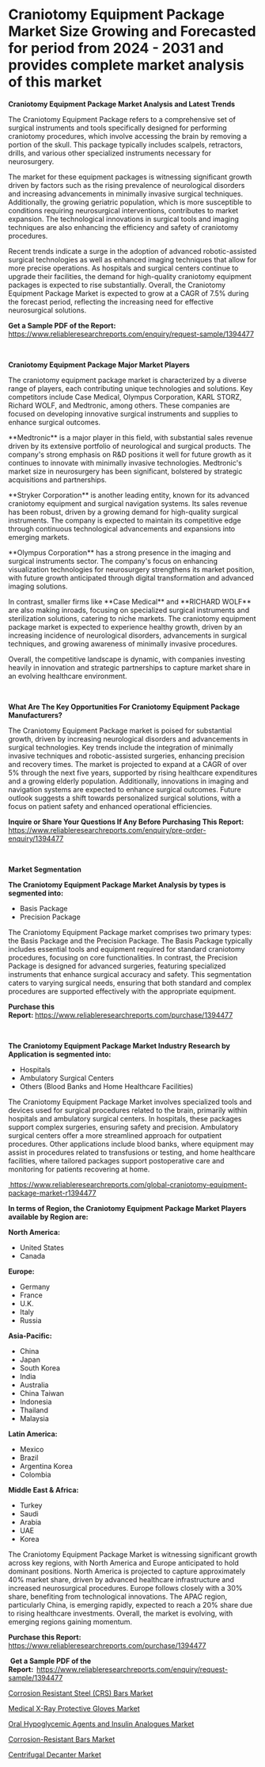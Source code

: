 <p><h1>Craniotomy Equipment Package Market Size Growing and Forecasted for period from 2024 - 2031 and provides complete market analysis of this market</h1></p><p><strong>Craniotomy Equipment Package Market Analysis and Latest Trends</strong></p>
<p><p>The Craniotomy Equipment Package refers to a comprehensive set of surgical instruments and tools specifically designed for performing craniotomy procedures, which involve accessing the brain by removing a portion of the skull. This package typically includes scalpels, retractors, drills, and various other specialized instruments necessary for neurosurgery.</p><p>The market for these equipment packages is witnessing significant growth driven by factors such as the rising prevalence of neurological disorders and increasing advancements in minimally invasive surgical techniques. Additionally, the growing geriatric population, which is more susceptible to conditions requiring neurosurgical interventions, contributes to market expansion. The technological innovations in surgical tools and imaging techniques are also enhancing the efficiency and safety of craniotomy procedures.</p><p>Recent trends indicate a surge in the adoption of advanced robotic-assisted surgical technologies as well as enhanced imaging techniques that allow for more precise operations. As hospitals and surgical centers continue to upgrade their facilities, the demand for high-quality craniotomy equipment packages is expected to rise substantially. Overall, the Craniotomy Equipment Package Market is expected to grow at a CAGR of 7.5% during the forecast period, reflecting the increasing need for effective neurosurgical solutions.</p></p>
<p><strong>Get a Sample PDF of the Report:&nbsp;</strong> <a href="https://www.reliableresearchreports.com/enquiry/request-sample/1394477">https://www.reliableresearchreports.com/enquiry/request-sample/1394477</a></p>
<p>&nbsp;</p>
<p><strong>Craniotomy Equipment Package Major Market Players</strong></p>
<p><p>The craniotomy equipment package market is characterized by a diverse range of players, each contributing unique technologies and solutions. Key competitors include Case Medical, Olympus Corporation, KARL STORZ, Richard WOLF, and Medtronic, among others. These companies are focused on developing innovative surgical instruments and supplies to enhance surgical outcomes.</p><p>**Medtronic** is a major player in this field, with substantial sales revenue driven by its extensive portfolio of neurological and surgical products. The company's strong emphasis on R&D positions it well for future growth as it continues to innovate with minimally invasive technologies. Medtronic's market size in neurosurgery has been significant, bolstered by strategic acquisitions and partnerships.</p><p>**Stryker Corporation** is another leading entity, known for its advanced craniotomy equipment and surgical navigation systems. Its sales revenue has been robust, driven by a growing demand for high-quality surgical instruments. The company is expected to maintain its competitive edge through continuous technological advancements and expansions into emerging markets.</p><p>**Olympus Corporation** has a strong presence in the imaging and surgical instruments sector. The company's focus on enhancing visualization technologies for neurosurgery strengthens its market position, with future growth anticipated through digital transformation and advanced imaging solutions.</p><p>In contrast, smaller firms like **Case Medical** and **RICHARD WOLF** are also making inroads, focusing on specialized surgical instruments and sterilization solutions, catering to niche markets. The craniotomy equipment package market is expected to experience healthy growth, driven by an increasing incidence of neurological disorders, advancements in surgical techniques, and growing awareness of minimally invasive procedures.</p><p>Overall, the competitive landscape is dynamic, with companies investing heavily in innovation and strategic partnerships to capture market share in an evolving healthcare environment.</p></p>
<p>&nbsp;</p>
<p><strong>What Are The Key Opportunities For Craniotomy Equipment Package Manufacturers?</strong></p>
<p><p>The Craniotomy Equipment Package market is poised for substantial growth, driven by increasing neurological disorders and advancements in surgical technologies. Key trends include the integration of minimally invasive techniques and robotic-assisted surgeries, enhancing precision and recovery times. The market is projected to expand at a CAGR of over 5% through the next five years, supported by rising healthcare expenditures and a growing elderly population. Additionally, innovations in imaging and navigation systems are expected to enhance surgical outcomes. Future outlook suggests a shift towards personalized surgical solutions, with a focus on patient safety and enhanced operational efficiencies.</p></p>
<p><strong>Inquire or Share Your Questions If Any Before Purchasing This Report:</strong> <a href="https://www.reliableresearchreports.com/enquiry/pre-order-enquiry/1394477">https://www.reliableresearchreports.com/enquiry/pre-order-enquiry/1394477</a></p>
<p>&nbsp;</p>
<p><strong>Market Segmentation</strong></p>
<p><strong>The Craniotomy Equipment Package Market Analysis by types is segmented into:</strong></p>
<p><ul><li>Basis Package</li><li>Precision Package</li></ul></p>
<p><p>The Craniotomy Equipment Package market comprises two primary types: the Basis Package and the Precision Package. The Basis Package typically includes essential tools and equipment required for standard craniotomy procedures, focusing on core functionalities. In contrast, the Precision Package is designed for advanced surgeries, featuring specialized instruments that enhance surgical accuracy and safety. This segmentation caters to varying surgical needs, ensuring that both standard and complex procedures are supported effectively with the appropriate equipment.</p></p>
<p><strong>Purchase this Report:&nbsp;</strong><a href="https://www.reliableresearchreports.com/purchase/1394477">https://www.reliableresearchreports.com/purchase/1394477</a></p>
<p>&nbsp;</p>
<p><strong>The Craniotomy Equipment Package Market Industry Research by Application is segmented into:</strong></p>
<p><ul><li>Hospitals</li><li>Ambulatory Surgical Centers</li><li>Others (Blood Banks and Home Healthcare Facilities)</li></ul></p>
<p><p>The Craniotomy Equipment Package Market involves specialized tools and devices used for surgical procedures related to the brain, primarily within hospitals and ambulatory surgical centers. In hospitals, these packages support complex surgeries, ensuring safety and precision. Ambulatory surgical centers offer a more streamlined approach for outpatient procedures. Other applications include blood banks, where equipment may assist in procedures related to transfusions or testing, and home healthcare facilities, where tailored packages support postoperative care and monitoring for patients recovering at home.</p></p>
<p><a href="https://www.reliableresearchreports.com/global-craniotomy-equipment-package-market-r1394477">&nbsp;https://www.reliableresearchreports.com/global-craniotomy-equipment-package-market-r1394477</a></p>
<p><strong>In terms of Region, the Craniotomy Equipment Package Market Players available by Region are:</strong></p>
<p>
    <p> <strong> North America: </strong>
        <ul>
            <li>United States</li>
            <li>Canada</li>
        </ul>
        </p> 
    <p> <strong> Europe: </strong>
        <ul>
            <li>Germany</li>
            <li>France</li>
            <li>U.K.</li>
            <li>Italy</li>
            <li>Russia</li>
        </ul>
        </p> 
    <p> <strong> Asia-Pacific: </strong>
        <ul>
            <li>China</li>
            <li>Japan</li>
            <li>South Korea</li>
            <li>India</li>
            <li>Australia</li>
            <li>China Taiwan</li>
            <li>Indonesia</li>
            <li>Thailand</li>
            <li>Malaysia</li>
        </ul>
        </p> 
    <p> <strong> Latin America: </strong>
        <ul>
            <li>Mexico</li>
            <li>Brazil</li>
            <li>Argentina Korea</li>
            <li>Colombia</li>
        </ul>
        </p> 
    <p> <strong> Middle East & Africa: </strong>
        <ul>
            <li>Turkey</li>
            <li>Saudi</li>
            <li>Arabia</li>
            <li>UAE</li>
            <li>Korea</li>
        </ul>
    </p>
    </p>
<p><p>The Craniotomy Equipment Package Market is witnessing significant growth across key regions, with North America and Europe anticipated to hold dominant positions. North America is projected to capture approximately 40% market share, driven by advanced healthcare infrastructure and increased neurosurgical procedures. Europe follows closely with a 30% share, benefiting from technological innovations. The APAC region, particularly China, is emerging rapidly, expected to reach a 20% share due to rising healthcare investments. Overall, the market is evolving, with emerging regions gaining momentum.</p></p>
<p><strong>Purchase this Report: </strong><a href="https://www.reliableresearchreports.com/purchase/1394477">https://www.reliableresearchreports.com/purchase/1394477</a></p>
<p>&nbsp;<strong>Get a Sample PDF of the Report:&nbsp;&nbsp;</strong><a href="https://www.reliableresearchreports.com/enquiry/request-sample/1394477">https://www.reliableresearchreports.com/enquiry/request-sample/1394477</a></p>
<p><strong></strong></p>
<p><p><a href="https://issuu.com/reportprime-2/docs/corrosion-resistant-steel-crs-bars-_e51c81d1928436">Corrosion Resistant Steel (CRS) Bars Market</a></p><p><a href="https://github.com/RunaHaque64/Market-Research-Report-List-1/blob/main/medical-x-ray-protective-gloves-market.md">Medical X-Ray Protective Gloves Market</a></p><p><a href="https://github.com/mauripalmi/Market-Research-Report-List-5/blob/main/oral-hypoglycemic-agents-and-insulin-analogues-market.md">Oral Hypoglycemic Agents and Insulin Analogues Market</a></p><p><a href="https://issuu.com/reportprime-2/docs/corrosion-resistant-bars-market-siz_798a9075ebadc0">Corrosion-Resistant Bars Market</a></p><p><a href="https://www.linkedin.com/pulse/centrifugal-decanter-market-trends-regional-insights-q32xc?trackingId=%2FIdRqB5SQ96EM7mkjUmqSg%3D%3D">Centrifugal Decanter Market</a></p></p>